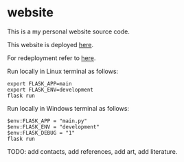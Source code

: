 # website

This is a my personal website source code.

This website is deployed [here](https://saroyr-com-d9a4be4812ff.herokuapp.com/).

For redeployment refer to [here](https://dashboard.heroku.com/apps/saroyr-com/deploy/github).

Run locally in Linux terminal as follows:
```
export FLASK_APP=main
export FLASK_ENV=development
flask run
```

Run locally in Windows terminal as follows:
```
$env:FLASK_APP = "main.py"
$env:FLASK_ENV = "development"
$env:FLASK_DEBUG = "1"
flask run
```

TODO: add contacts, add references, add art, add literature.
